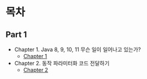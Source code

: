 # 목차
## Part 1
- Chapter 1. Java 8, 9, 10, 11 무슨 일이 일어나고 있는가?
    - [Chapter 1](./Chapter1.md)
- Chapter 2. 동작 파라미터화 코드 전달하기
    - [Chapter 2](./Chapter2.md)